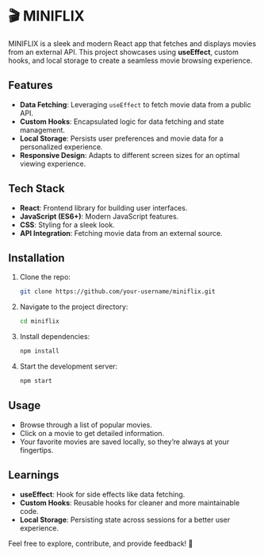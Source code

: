 # 🎬 MINIFLIX

MINIFLIX is a sleek and modern React app that fetches and displays movies from an external API. This project showcases using **useEffect**, custom hooks, and local storage to create a seamless movie browsing experience.

## Features

- **Data Fetching**: Leveraging `useEffect` to fetch movie data from a public API.
- **Custom Hooks**: Encapsulated logic for data fetching and state management.
- **Local Storage**: Persists user preferences and movie data for a personalized experience.
- **Responsive Design**: Adapts to different screen sizes for an optimal viewing experience.

## Tech Stack

- **React**: Frontend library for building user interfaces.
- **JavaScript (ES6+)**: Modern JavaScript features.
- **CSS**: Styling for a sleek look.
- **API Integration**: Fetching movie data from an external source.

## Installation

1. Clone the repo:
    ```bash
    git clone https://github.com/your-username/miniflix.git
    ```
2. Navigate to the project directory:
    ```bash
    cd miniflix
    ```
3. Install dependencies:
    ```bash
    npm install
    ```
4. Start the development server:
    ```bash
    npm start
    ```

## Usage

- Browse through a list of popular movies.
- Click on a movie to get detailed information.
- Your favorite movies are saved locally, so they’re always at your fingertips.

## Learnings

- **useEffect**: Hook for side effects like data fetching.
- **Custom Hooks**: Reusable hooks for cleaner and more maintainable code.
- **Local Storage**: Persisting state across sessions for a better user experience.

Feel free to explore, contribute, and provide feedback! 🎉
 
